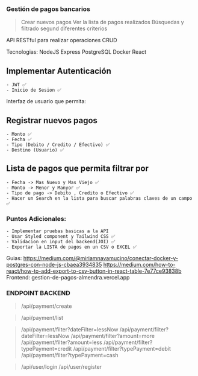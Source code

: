 ### Gestión de pagos bancarios

> Crear nuevos pagos
> Ver la lista de pagos realizados
> Búsquedas y filtrado segund diferentes criterios

API RESTful para realizar operaciones CRUD

Tecnologias:
NodeJS
Express
PostgreSQL
Docker
React

## Implementar Autenticación

    - JWT ✅
    - Inicio de Sesion ✅

Interfaz de usuario que permita:

## Registrar nuevos pagos

    - Monto ✅
    - Fecha ✅
    - Tipo (Debito / Credito / Efectivo) ✅
    - Destino (Usuario) ✅

## Lista de pagos que permita filtrar por

    - Fecha -> Mas Nuevo y Mas Viejo ✅
    - Monto -> Menor y Manyor ✅
    - Tipo de pago -> Debito , Credito o Efectivo ✅
    - Hacer un Search en la lista para buscar palabras claves de un campo ✅

### Puntos Adicionales:

    - Implementar pruebas basicas a la API
    - Usar Styled component y Tailwind CSS ✅
    - Validacion en input del backend(JOI) ✅
    - Exportar la LISTA de pagos en un CSV o EXCEL ✅

Guias:
https://medium.com/@miriamnavamucino/conectar-docker-y-postgres-con-node-js-cbaea3934835
https://medium.com/how-to-react/how-to-add-export-to-csv-button-in-react-table-7e77ce93838b
Frontend:
gestion-de-pagos-almendra.vercel.app

### ENDPOINT BACKEND

> /api/payment/create

> /api/payment/list

> /api/payment/filter?dateFilter=lessNow
> /api/payment/filter?dateFilter=lessNow
> /api/payment/filter?amount=more
> /api/payment/filter?amount=less
> /api/payment/filter?typePayment=credit
> /api/payment/filter?typePayment=debit
> /api/payment/filter?typePayment=cash

> /api/user/login
> /api/user/register
